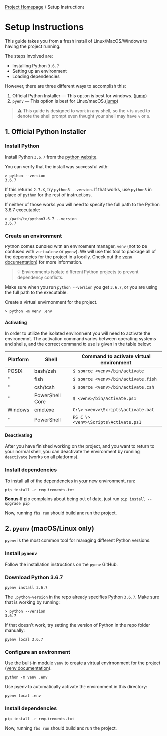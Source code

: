 [Project Homepage](README.md) /  Setup Instructions

# Setup Instructions

This guide takes you from a fresh install of Linux/MacOS/Windows to having the project running.

The steps involved are:

- Installing Python `3.6.7`
- Setting up an environment
- Loading dependencies

However, there are three different ways to accomplish this:

1. Official Python Installer — This option is best for windows. ([jump](#1-official-python-installer))
1. `pyenv` — This option is best for Linux/macOS.([jump](#2-pyenv-macoslinux-only))

> ⚠️ This guide is designed to work in any shell, so the `>` is used to denote the shell prompt even thought your shell may have `%` or `$`.



## 1. Official Python Installer

### Install Python

Install Python `3.6.7` from the [python website](https://www.python.org/downloads/release/python-367/).

You can verify that the install was successful with:

```
> python --version
3.6.7
```

If this returns `2.7.X`, try `python3 --version`. 
If that works, use `python3` in place of `python` for the rest of instructions. 

If neither of those works you will need to specify the full path to the Python 3.6.7 executable:

```
> /path/to/python3.6.7 --version
3.6.7
```

### Create an environment

Python comes bundled with an environment manager, `venv` (not to be confused with `virtualenv` or `pyenv`). 
We will use this tool to package all of the dependcies for the project in a locally.
Check out the [venv documentation](https://docs.python.org/3/library/venv.html)) for more information.

> 💡 Environments isolate different Python projects to prevent dependency conflicts.

Make sure when you run `python --version` you get `3.6.7`, or you are using the full path to the executable.

Create a virtual envirnonment for the project. 

```
> python -m venv .env
```

#### Activating

In order to utilize the isolated environment you will need to activate the environemnt.
The activation command varies between operating systems and shells, and the correct command to use is given in the table below:

Platform|Shell| Command to activate virtual environment
|-|-|-|
POSIX | bash/zsh | `$ source <venv>/bin/activate`
|"| fish | `$ source <venv>/bin/activate.fish`
|"| csh/tcsh | `$ source <venv>/bin/activate.csh`
|"| PowerShell Core | `$ <venv>/bin/Activate.ps1`
Windows | cmd.exe | `C:\> <venv>\Scripts\activate.bat`
|"| PowerShell | `PS C:\> <venv>\Scripts\Activate.ps1`
    
#### Deactivating

After you have finished working on the project, and you want to return to your normal shell, you can deactivate the environment by running `deactivate` (works on all platforms).

### Install dependencies

To install all of the dependencies in your new environment, run:

`pip install -r requirements.txt`

**Bonus**:If pip complains about being out of date, just run `pip install --upgrade pip`

Now, running `fbs run` should build and run the project.



## 2. `pyenv` (macOS/Linux only)

`pyenv` is the most common tool for managing different Python versions.

### Install `pynenv`

Follow the installation instructions on the `pyenv` GitHub.

### Download Python 3.6.7

```
pyenv install 3.6.7
```

The `.python-version` in the repo already specifies Python `3.6.7`.
Make sure that is working by running:

```
> python --version
3.6.7
```

If that doesn't work, try setting the version of Python in the repo folder manually:

```
pyenv local 3.6.7
```

### Configure an environment

Use the built-in module `venv` to create a virtual envirnonment for the project ([venv documentation](https://docs.python.org/3/library/venv.html)). 

```
python -m venv .env
```

Use pyenv to automatically activate the environment in this directory:

```
pyenv local .env
```


### Install dependencies

```
pip install -r requirements.txt
```

Now, running `fbs run` should build and run the project.

